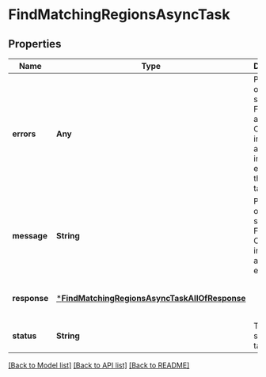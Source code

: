 # FindMatchingRegionsAsyncTask


## Properties
Name | Type | Description | Notes
------------ | ------------- | ------------- | -------------
**errors** | **Any** | Present only when status is FAILED for a bulk task. Contains information about the individual errors in the bulk task.  | [optional] [default to nothing]
**message** | **String** | Present only when status is FAILED. Contains information about the error. | [optional] [default to nothing]
**response** | [***FindMatchingRegionsAsyncTaskAllOfResponse**](FindMatchingRegionsAsyncTaskAllOfResponse.md) |  | [optional] [default to nothing]
**status** | **String** | The current state of the task. | [default to nothing]


[[Back to Model list]](../README.md#models) [[Back to API list]](../README.md#api-endpoints) [[Back to README]](../README.md)


